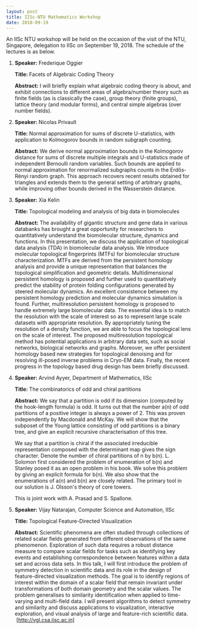 ```yaml
---
layout: post
title: IISc-NTU Mathematics Workshop
date: 2018-09-19
---
```


An IISc NTU workshop will be held on the occasion of the visit of the NTU, Singapore, delegation to IISc on September 19, 2018. The schedule of the lectures is as below.

1.  __Speaker:__ Frederique Oggier

    __Title:__ Facets of Algebraic Coding Theory

    __Abstract:__ I will briefly explain what algebraic coding theory is about, and exhibit connections to different areas of algebra/number theory such as finite fields (as is classically the case), group theory (finite groups), lattice theory (and modular forms), and central simple algebras (over number fields).

2.  __Speaker:__ Nicolas Privault

    __Title:__ Normal approximation for sums of discrete U-statistics, with application to Kolmogorov bounds in random subgraph counting.

    __Abstract:__ We derive normal approximation bounds in the Kolmogorov distance for sums of discrete multiple integrals and U-statistics made of independent Bernoulli random variables. Such bounds are applied to normal approximation for renormalized subgraphs counts in the Erdős-Rényi random graph. This approach recovers recent results obtained for triangles and extends them to the general setting of arbitrary graphs, while improving other bounds derived in the Wasserstein distance.

3.  __Speaker:__ Xia Kelin

    __Title:__ Topological modeling and analysis of big data in biomolecules

    __Abstract:__ The availability of gigantic structure and gene data in various databanks has brought a great opportunity for researchers to quantitatively understand the biomolecular structure, dynamics and functions. In this presentation, we discuss the application of topological data analysis (TDA) in biomolecular data analysis. We introduce molecular topological fingerprints (MTFs) for biomolecular structure characterization. MTFs are derived from the persistent homology analysis and provide a unique representation that balances the topological simplification and geometric details. Multidimensional persistent homology is proposed and further used to quantitatively predict the stability of protein folding configurations generated by steered molecular dynamics. An excellent consistence between my persistent homology prediction and molecular dynamics simulation is found. Further, multiresolution persistent homology is proposed to handle extremely large biomolecular data. The essential idea is to match the resolution with the scale of interest so as to represent large scale datasets with appropriate resolution. By appropriately tuning the resolution of a density function, we are able to focus the topological lens on the scale of interest. The proposed multiresolution topological method has potential applications in arbitrary data sets, such as social networks, biological networks and graphs. Moreover, we offer persistent homology based new strategies for topological denoising and for resolving ill-posed inverse problems in Cryo-EM data. Finally, the recent progress in the topology based drug design has been briefly discussed.

4.  __Speaker:__ Arvind Ayyer, Department of Mathematics, IISc

    __Title:__ The combinatorics of odd and chiral partitions

    __Abstract:__
    We say that a partition is odd if its dimension (computed by the hook-length formula) is odd. It turns out that the number a(n) of odd partitions of a positive integer is always a power of 2. This was proven independently by Macdonald and McKay. We will show that the subposet of the Young lattice consisting of odd partitions is a binary tree, and give an explicit recursive characterisation of this tree. 

    We say that a partition is chiral if the associated irreducible representation composed with the determinant map gives the sign character. Denote the number of chiral partitions of n by b(n). L. Solomon first considered the problem of enumeration of b(n) and Stanley posed it as an open problem in his book. We solve this problem by giving an explicit formula for b(n). We also show that the enumerations of a(n) and b(n) are closely related. The primary tool in our solution is J. Olsson's theory of core towers.

    This is joint work with A. Prasad and S. Spallone.

5.  __Speaker:__ Vijay Natarajan, Computer Science and Automation, IISc

    __Title:__ Topological Feature-Directed Visualization  

    __Abstract:__
    Scientific phenomena are often studied through collections of related scalar fields generated from different observations of the same phenomenon. Exploration of such data requires a robust distance measure to compare scalar fields for tasks such as identifying key events and establishing correspondence between features within a data set and across data sets. In this talk, I will first introduce the problem of symmetry detection in scientific data and its role in the design of feature-directed visualization methods. The goal is to identify regions of interest within the domain of a scalar field that remain invariant under transformations of both domain geometry and the scalar values. The problem generalises to similarity identification when applied to time-varying and multi-field data. I will present algorithms to detect symmetry and similarity and discuss applications to visualization, interactive exploration, and visual analysis of large and feature-rich scientific data.  [http://vgl.csa.iisc.ac.in]
